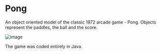 # Pong
An object oriented model of the classic 1972 arcade game - Pong. Objects represent the paddles, the ball and the score. 


![image](https://user-images.githubusercontent.com/74903538/111008491-7fa5c900-8391-11eb-8b43-d61e787facb5.png)

The game was coded entirely in Java.
